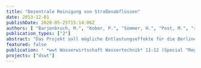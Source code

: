 ```yaml
---
title: "Dezentrale Reinigung von Straßenabflüssen"
date: 2013-12-01
publishDate: 2020-05-25T15:14:06Z
authors: [ "Barjenbruch, M.", "Kober, P.", "Sommer, H.", "Post, M.", "rouault", "Heinzmann, B.", "Weiß, B." ]
publication_types: ["2"]
abstract: "Das Projekt soll mögliche Entlastungseffekte für die Berliner Gewässer durch Einsatz geeigneter Maßnahmen zur Reinigung von Straßenabläufen aufzeigen."
featured: false
publication: ' *wwt Wasserwirtschaft Wassertechnik* 11-12 (Special "Regenwasser"): 8-12'
projects: ["dswt"]
---
```


